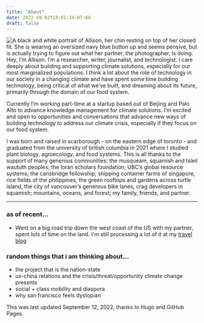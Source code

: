 ```yaml
---
title: "About"
date: 2022-09-02T18:01:34-07:00
draft: false
---
```

![A black and white portrait of Allison, her chin resting on top of her closed fit. She is wearing an oversized navy blue button up and seems pensive, but is actually trying to figure out what her partner, the photographer, is doing.](/profile.jpg)
Hey, I’m Allison. I’m a researcher, writer, journalist, and technologist. I care deeply about building and supporting climate solutions, especially for our most marginalized populations. I think a lot about the role of technology in our society in a changing climate and have spent some time building technology, being critical of what we’ve built, and dreaming about its future, primarily through the domain of our food system.

Currently I’m working part-time at a startup based out of Beijing and Palo Alto to advance knowledge management for climate solutions. I’m excited and open to opportunities and conversations that advance new ways of building technology to address our climate crisis, especially if they focus on our food system.

I was born and raised in scarborough - on the eastern edge of toronto - and graduated from the university of british columbia in 2021 where I studied plant biology, agroecology, and food systems. This is all thanks to the support of many generous communities: the musqueam, squamish and tsleil waututh peoples; the loran scholars foundation; UBC’s global resource systems; the cansbridge fellowship; shipping container farms of singapore, rice fields of the philippines, the green rooftops and gardens across turtle island, the city of vancouver’s generous bike lanes; crag developers in squamish; mountains, oceans, and forest; my family, friends, and partner.

---
### as of recent...
- Went on a big road trip down the west coast of the US with my partner, spent lots of time on the land. I'm still processing a lot of it at my [travel blog](http://www.adventuringallison.wordress.com)

### random things that i am thinking about...
- the project that is the nation-state
- us-china relations and the crisis/threat/opportunity climate change presents
- social + class mobility and diaspora
- why san francisco feels dystopian

This was last updated September 12, 2022, thanks to Hugo and GitHub Pages.
